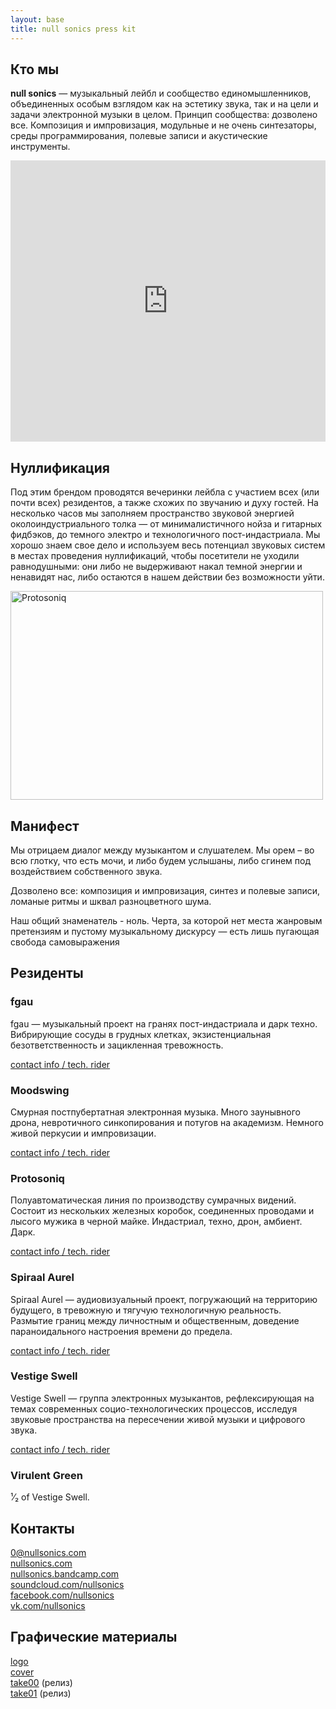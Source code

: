```yaml
---
layout: base
title: null sonics press kit
---
```


## Кто мы

**null sonics** — музыкальный лейбл и сообщество единомышленников, объединенных
особым взглядом как на эстетику звука, так и на цели и задачи электронной
музыки в целом. Принцип сообщества: дозволено все. Композиция и импровизация,
модульные и не очень синтезаторы, среды программирования, полевые записи и
акустические инструменты.

<iframe width="100%" height="450" scrolling="no" frameborder="no" src="https://w.soundcloud.com/player/?url=https%3A//api.soundcloud.com/playlists/304531681%3Fsecret_token%3Ds-1ybka&amp;color=000000&amp;auto_play=false&amp;hide_related=false&amp;show_comments=true&amp;show_user=true&amp;show_reposts=false"></iframe>

## Нуллификация

Под этим брендом проводятся вечеринки лейбла с участием всех (или почти всех)
резидентов, а также схожих по звучанию и духу гостей. На несколько часов мы
заполняем пространство звуковой энергией околоиндустриального толка — от
минималистичного нойза и гитарных фидбэков, до темного электро и технологичного
пост-индастриала. Мы хорошо знаем свое дело и используем весь потенциал
звуковых систем в местах проведения нуллификаций, чтобы посетители не уходили
равнодушными: они либо не выдерживают накал темной энергии и ненавидят нас,
либо остаются в нашем действии без возможности уйти.

<a data-flickr-embed="true" data-context="true"  href="https://www.flickr.com/photos/152651933@N02/32430054113/in/album-72157677594038483/" title="Protosoniq"><img src="https://c1.staticflickr.com/1/698/32430054113_b9ef06ce80.jpg" width="500" height="334" alt="Protosoniq"></a><script async src="//embedr.flickr.com/assets/client-code.js" charset="utf-8"></script>

## Манифест

Мы отрицаем диалог между музыкантом и слушателем. Мы орем – во всю глотку, что
есть мочи, и либо будем услышаны, либо сгинем под воздействием собственного
звука.

Дозволено все: композиция и импровизация, синтез и полевые записи, ломаные
ритмы и шквал разноцветного шума.

Наш общий знаменатель - ноль. Черта, за которой нет места жанровым претензиям и
пустому музыкальному дискурсу — есть лишь пугающая свобода самовыражения

## Резиденты

### fgau

fgau — музыкальный проект на гранях пост-индастриала и дарк техно. Вибрирующие
сосуды в грудных клетках, экзистенциальная безответственность и зацикленная
тревожность.

[contact info / tech. rider](/tr/fgau.html)

### Moodswing

Смурная постпубертатная электронная музыка. Много заунывного дрона,
невротичного синкопирования и потугов на академизм. Немного живой перкусии и
импровизации.

[contact info / tech. rider](/tr/moodswing.html)

### Protosoniq

Полуавтоматическая линия по производству сумрачных видений. Состоит из
нескольких железных коробок, соединенных проводами и лысого мужика в черной
майке. Индастриал, техно, дрон, амбиент. Дарк.

[contact info / tech. rider](/tr/protosoniq.html)

### Spiraal Aurel

Spiraal Aurel — аудиовизуальный проект, погружающий на территорию будущего, в
тревожную и тягучую технологичную реальность. Размытие границ между личностным
и общественным, доведение параноидального настроения времени до предела.

[contact info / tech. rider](/tr/spiraalaurel.html)

### Vestige Swell

Vestige Swell — группа электронных музыкантов, рефлексирующая на темах
современных социо-технологических процессов, исследуя звуковые пространства на
пересечении живой музыки и цифрового звука.

[contact info / tech. rider](/tr/vestigeswell-arktk.html)

### Virulent Green

¹⁄₂ of Vestige Swell.

## Контакты 

0@nullsonics.com<br>
[nullsonics.com](http://nullsonics.com)<br>
[nullsonics.bandcamp.com](https://nullsonics.bandcamp.com)<br>
[soundcloud.com/nullsonics](https://soundcloud.com/nullsonics)<br>
[facebook.com/nullsonics](https://facebook.com/nullsonics)<br>
[vk.com/nullsonics](https://vk.com/nullsonics)<br>

## Графические материалы

[logo](/img/ns/logo.jpeg)<br>
[cover](/img/ns/cover.jpg)<br>
[take00](/img/ns/take00.jpg) (релиз)<br>
[take01](/img/ns/take01.jpg) (релиз)<br>

